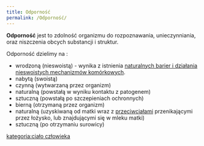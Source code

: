```yaml
---
title: Odporność
permalink: /Odporność/
---
```


**Odporność** jest to zdolność organizmu do rozpoznawania, unieczynniania, oraz niszczenia obcych substancji i struktur.

Odporność dzielimy na :

-   wrodzoną (nieswoistą) - wynika z istnienia [naturalnych barier i działania nieswoistych mechanizmów komórkowych](/Nieswoiste_bariery_odpornościowe "wikilink").
-   nabytą (swoistą)
-   czynną (wytwarzaną przez organizm)
-   naturalną (powstałą w wyniku kontaktu z patogenem)
-   sztuczną (powstałą po szczepieniach ochronnych)
-   bierną (otrzymaną przez organizm)
-   naturalną (uzyskiwaną od matki wraz z [przeciwciałami](/Przeciwciało "wikilink") przenikającymi przez łożysko, lub znajdującymi się w mleku matki)
-   sztuczną (po otrzymaniu surowicy)

[kategoria:ciało człowieka](/kategoria:ciało_człowieka "wikilink")
